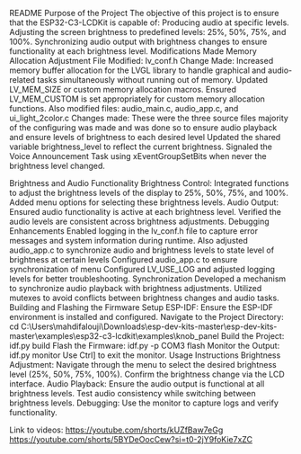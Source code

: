 README
Purpose of the Project
The objective of this project is to ensure that the ESP32-C3-LCDKit is capable of:
Producing audio at specific levels.
Adjusting the screen brightness to predefined levels: 25%, 50%, 75%, and 100%.
Synchronizing audio output with brightness changes to ensure functionality at each brightness level.
Modifications Made
Memory Allocation Adjustment
File Modified: lv_conf.h
Change Made: Increased memory buffer allocation for the LVGL library to handle graphical and audio-related tasks simultaneously without running out of memory.
Updated LV_MEM_SIZE or custom memory allocation macros.
Ensured LV_MEM_CUSTOM is set appropriately for custom memory allocation functions.
Also modified files: audio_main.c, audio_app.c, and ui_light_2color.c
Changes made: These were the three source files majority of the configuring was made and was done so to ensure audio playback and ensure levels of brightness to each desired level
Updated  the shared variable brightness_level to reflect the current brightness.
Signaled the Voice Announcement Task using xEventGroupSetBits when  never the brightness level changed.

Brightness and Audio Functionality
Brightness Control:
Integrated functions to adjust the brightness levels of the display to 25%, 50%, 75%, and 100%.
Added menu options for selecting these brightness levels.
Audio Output:
Ensured audio functionality is active at each brightness level.
Verified the audio levels are consistent across brightness adjustments.
Debugging Enhancements
Enabled logging in the lv_conf.h file to capture error messages and system information during runtime.
Also adjusted audio_app.c to synchronize audio and brightness levels to state level of brightness at certain levels
Configured audio_app.c to ensure synchronization of menu
Configured LV_USE_LOG and adjusted logging levels for better troubleshooting.
Synchronization
Developed a mechanism to synchronize audio playback with brightness adjustments.
Utilized mutexes to avoid conflicts between brightness changes and audio tasks.
Building and Flashing the Firmware
Setup ESP-IDF: Ensure the ESP-IDF environment is installed and configured.
Navigate to the Project Directory:
cd C:\Users\mahdifalouji\Downloads\esp-dev-kits-master\esp-dev-kits-master\examples\esp32-c3-lcdkit\examples\knob_panel
Build the Project:
idf.py build
Flash the Firmware:
idf.py -p COM3 flash
Monitor the Output:
idf.py monitor
Use Ctrl] to exit the monitor.
Usage Instructions
Brightness Adjustment:
Navigate through the menu to select the desired brightness level (25%, 50%, 75%, 100%).
Confirm the brightness change via the LCD interface.
Audio Playback:
Ensure the audio output is functional at all brightness levels.
Test audio consistency while switching between brightness levels.
Debugging:
Use the monitor to capture logs and verify functionality.

Link to videos: https://youtube.com/shorts/kUZfBaw7eGg   https://youtube.com/shorts/5BYDeOocCew?si=t0-2jY9foKie7xZC

